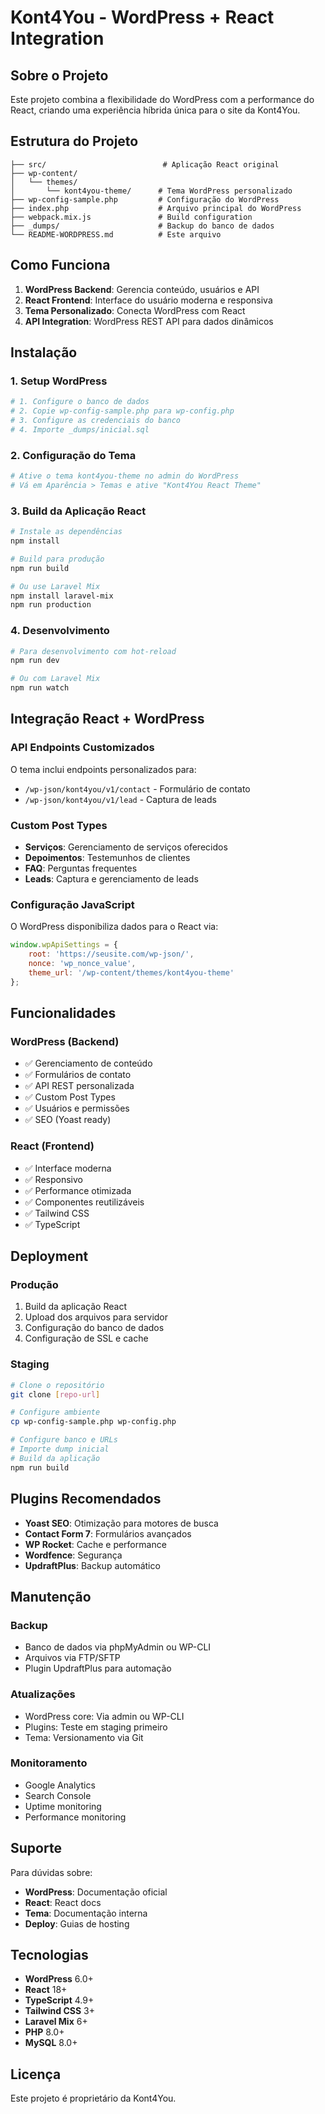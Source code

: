 # Kont4You - WordPress + React Integration

## Sobre o Projeto

Este projeto combina a flexibilidade do WordPress com a performance do React, criando uma experiência híbrida única para o site da Kont4You.

## Estrutura do Projeto

```
├── src/                          # Aplicação React original
├── wp-content/
│   └── themes/
│       └── kont4you-theme/      # Tema WordPress personalizado
├── wp-config-sample.php         # Configuração do WordPress
├── index.php                    # Arquivo principal do WordPress
├── webpack.mix.js               # Build configuration
├── _dumps/                      # Backup do banco de dados
└── README-WORDPRESS.md          # Este arquivo
```

## Como Funciona

1. **WordPress Backend**: Gerencia conteúdo, usuários e API
2. **React Frontend**: Interface do usuário moderna e responsiva
3. **Tema Personalizado**: Conecta WordPress com React
4. **API Integration**: WordPress REST API para dados dinâmicos

## Instalação

### 1. Setup WordPress
```bash
# 1. Configure o banco de dados
# 2. Copie wp-config-sample.php para wp-config.php
# 3. Configure as credenciais do banco
# 4. Importe _dumps/inicial.sql
```

### 2. Configuração do Tema
```bash
# Ative o tema kont4you-theme no admin do WordPress
# Vá em Aparência > Temas e ative "Kont4You React Theme"
```

### 3. Build da Aplicação React
```bash
# Instale as dependências
npm install

# Build para produção
npm run build

# Ou use Laravel Mix
npm install laravel-mix
npm run production
```

### 4. Desenvolvimento
```bash
# Para desenvolvimento com hot-reload
npm run dev

# Ou com Laravel Mix
npm run watch
```

## Integração React + WordPress

### API Endpoints Customizados

O tema inclui endpoints personalizados para:

- `/wp-json/kont4you/v1/contact` - Formulário de contato
- `/wp-json/kont4you/v1/lead` - Captura de leads

### Custom Post Types

- **Serviços**: Gerenciamento de serviços oferecidos
- **Depoimentos**: Testemunhos de clientes
- **FAQ**: Perguntas frequentes
- **Leads**: Captura e gerenciamento de leads

### Configuração JavaScript

O WordPress disponibiliza dados para o React via:

```javascript
window.wpApiSettings = {
    root: 'https://seusite.com/wp-json/',
    nonce: 'wp_nonce_value',
    theme_url: '/wp-content/themes/kont4you-theme'
};
```

## Funcionalidades

### WordPress (Backend)
- ✅ Gerenciamento de conteúdo
- ✅ Formulários de contato
- ✅ API REST personalizada
- ✅ Custom Post Types
- ✅ Usuários e permissões
- ✅ SEO (Yoast ready)

### React (Frontend)
- ✅ Interface moderna
- ✅ Responsivo
- ✅ Performance otimizada
- ✅ Componentes reutilizáveis
- ✅ Tailwind CSS
- ✅ TypeScript

## Deployment

### Produção
1. Build da aplicação React
2. Upload dos arquivos para servidor
3. Configuração do banco de dados
4. Configuração de SSL e cache

### Staging
```bash
# Clone o repositório
git clone [repo-url]

# Configure ambiente
cp wp-config-sample.php wp-config.php

# Configure banco e URLs
# Importe dump inicial
# Build da aplicação
npm run build
```

## Plugins Recomendados

- **Yoast SEO**: Otimização para motores de busca
- **Contact Form 7**: Formulários avançados
- **WP Rocket**: Cache e performance
- **Wordfence**: Segurança
- **UpdraftPlus**: Backup automático

## Manutenção

### Backup
- Banco de dados via phpMyAdmin ou WP-CLI
- Arquivos via FTP/SFTP
- Plugin UpdraftPlus para automação

### Atualizações
- WordPress core: Via admin ou WP-CLI
- Plugins: Teste em staging primeiro
- Tema: Versionamento via Git

### Monitoramento
- Google Analytics
- Search Console
- Uptime monitoring
- Performance monitoring

## Suporte

Para dúvidas sobre:
- **WordPress**: Documentação oficial
- **React**: React docs
- **Tema**: Documentação interna
- **Deploy**: Guias de hosting

## Tecnologias

- **WordPress** 6.0+
- **React** 18+
- **TypeScript** 4.9+
- **Tailwind CSS** 3+
- **Laravel Mix** 6+
- **PHP** 8.0+
- **MySQL** 8.0+

## Licença

Este projeto é proprietário da Kont4You.